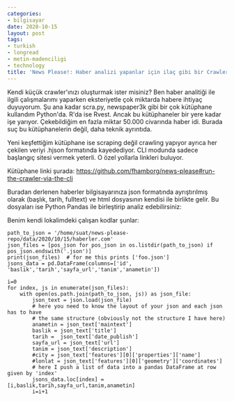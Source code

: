 ```yaml
---
categories:
- bilgisayar
date: 2020-10-15
layout: post
tags:
- turkish
- longread
- metin-madenciligi
- technology
title: 'News Please!: Haber analizi yapanlar için ilaç gibi bir Crawler'
---
```


Kendi küçük crawler'ınızı oluşturmak ister misiniz? Ben haber analitiği ile ilgili çalışmalarımı yaparken eksteriyetle çok miktarda habere ihtiyaç duyuyorum. Şu ana kadar scra.py, newspaper3k gibi bir çok kütüphane kullandım Python'da. R'da ise Rvest. Ancak bu kütüphaneler bir yere kadar işe yarıyor. Çekebildiğim en fazla miktar 50.000 civarında haber idi. Burada suç bu kütüphanelerin değil, daha teknik ayrıntıda.

Yeni keşfettiğim kütüphane ise scraping değil crawling yapıyor ayrıca her çekilen veriyi .hjson formatında kayedediyor. CLI modunda sadece başlangıç sitesi vermek yeterli. O özel yollarla linkleri buluyor.

Kütüphane linki şurada: https://github.com/fhamborg/news-please#run-the-crawler-via-the-cli

Buradan derlenen haberler bilgisayarınıza json formatında ayrıştırılmış olarak (başlık, tarih, fulltext) ve html dosyasının kendisi ile birlikte gelir. Bu dosyaları ise Python Pandas ile birleştirip analiz edebilirsiniz:

Benim kendi lokalimdeki çalışan kodlar şunlar:

```
path_to_json = '/home/suat/news-please-repo/data/2020/10/15/haberler.com'
json_files = [pos_json for pos_json in os.listdir(path_to_json) if pos_json.endswith('.json')]
print(json_files)  # for me this prints ['foo.json']
jsons_data = pd.DataFrame(columns=['id', 'baslik','tarih','sayfa_url','tanim','anametin'])

i=0
for index, js in enumerate(json_files):
    with open(os.path.join(path_to_json, js)) as json_file:
        json_text = json.load(json_file)
        # here you need to know the layout of your json and each json has to have
        # the same structure (obviously not the structure I have here)
        anametin = json_text['maintext']
        baslik = json_text['title']
        tarih =  json_text['date_publish']
        sayfa_url = json_text['url']
        tanim = json_text['description']
        #city = json_text['features'][0]['properties']['name']
        #lonlat = json_text['features'][0]['geometry']['coordinates']
        # here I push a list of data into a pandas DataFrame at row given by 'index'
        jsons_data.loc[index] = [i,baslik,tarih,sayfa_url,tanim,anametin]
        i=i+1
```
